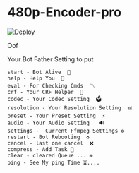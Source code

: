 # 480p-Encoder-pro

<!DOCTYPE html>
<html>
<body>
  <div class="center-content">
    <a
    href="https://heroku.com/deploy/">
      <img src="https://www.herokucdn.com/deploy/button.svg" alt="Deploy">
    </a>
  </div>
</body>
</html>

Oof 

Your Bot Father Setting to put

```
start - Bot Alive  🚀
help - Help You  📜
eval - For Checking Cmds  〽️ 
crf - Your CRF Helper  👾
codec - Your Codec Setting  🗳
resolution - Your Resolution Setting  📊
preset - Your Preset Setting  ⚡️
audio - Your Audio Setting   🔊
settings -  Current Ffmpeg Settings ⚙
restart - Bot Rebooting  ♻️
cancel - last one cancel  ❌
compress - Add Task 🔰
clear - cleared Queue ... ☢
ping - See My ping Time ⏳.... 
